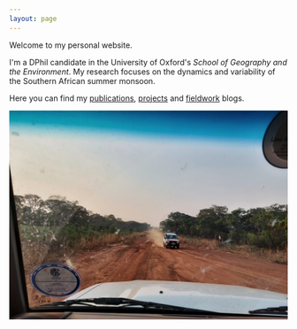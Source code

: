 ```yaml
---
layout: page
---
```


Welcome to my personal website.

I'm a DPhil candidate in the University of Oxford's *School of Geography and the Environment*. My research focuses on the dynamics and variability of the Southern African summer monsoon.

Here you can find my [publications](https://charlesknight1.github.io/publications/), [projects](https://charlesknight1.github.io/projects/) and [fieldwork](https://charlesknight1.github.io/fieldwork/) blogs.

![Road in NW Zambia](/assets/20220924_174005-01.jpeg)
